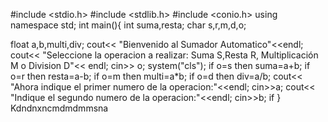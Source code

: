 #include <stdio.h>
#include <stdlib.h>
#include <conio.h>
using namespace std;
int main(){
int suma,resta;
char s,r,m,d,o;
 
float a,b,multi,div;
cout<< "Bienvenido al Sumador Automatico"<<endl;
cout<< "Seleccione la operacion a realizar: Suma S,Resta R, Multiplicación M o Division D"<< endl;
cin>> o;
system("cls");
if o=s then
suma=a+b;
if o=r then
resta=a-b;
if o=m then
multi=a*b;
if o=d then
div=a/b;
cout<< "Ahora indique el primer numero de la operacion:"<<endl;
cin>>a;
cout<< "Indique el segundo numero de la operacion:"<<endl;
cin>>b;
if
}
Kdndnxncmdmdmmsna
